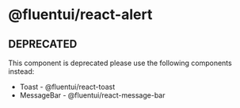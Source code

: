 # @fluentui/react-alert

## DEPRECATED

This component is deprecated please use the following components instead:

- Toast - @fluentui/react-toast
- MessageBar - @fluentui/react-message-bar
